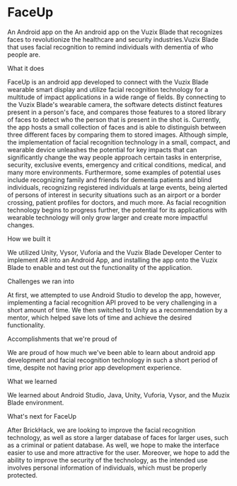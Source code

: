 # FaceUp
An Android app on the An android app on the Vuzix Blade that recognizes faces to revolutionize the healthcare and security industries.Vuzix Blade that uses facial recognition to remind individuals with dementia of who people are.

What it does

FaceUp is an android app developed to connect with the Vuzix Blade wearable smart display and utilize facial recognition technology for a multitude of impact applications in a wide range of fields. By connecting to the Vuzix Blade's wearable camera, the software detects distinct features present in a person's face, and compares those features to a stored library of faces to detect who the person that is present in the shot is. Currently, the app hosts a small collection of faces and is able to distinguish between three different faces by comparing them to stored images. Although simple, the implementation of facial recognition technology in a small, compact, and wearable device unleashes the potential for key impacts that can significantly change the way people approach certain tasks in enterprise, security, exclusive events, emergency and critical conditions, medical, and many more environments. Furthermore, some examples of potential uses include recognizing family and friends for dementia patients and blind individuals, recognizing registered individuals at large events, being alerted of persons of interest in security situations such as an airport or a border crossing, patient profiles for doctors, and much more. As facial recognition technology begins to progress further, the potential for its applications with wearable technology will only grow larger and create more impactful changes.

How we built it

We utilized Unity, Vysor, Vuforia and the Vuzix Blade Developer Center to implement AR into an Android App, and installing the app onto the Vuzix Blade to enable and test out the functionality of the application.

Challenges we ran into

At first, we attempted to use Android Studio to develop the app, however, implementing a facial recognition API proved to be very challenging in a short amount of time. We then switched to Unity as a recommendation by a mentor, which helped save lots of time and achieve the desired functionality.

Accomplishments that we're proud of

We are proud of how much we've been able to learn about android app development and facial recognition technology in such a short period of time, despite not having prior app development experience.

What we learned

We learned about Android Studio, Java, Unity, Vuforia, Vysor, and the Muzix Blade environment.

What's next for FaceUp

After BrickHack, we are looking to improve the facial recognition technology, as well as store a larger database of faces for larger uses, such as a criminal or patient database. As well, we hope to make the interface easier to use and more attractive for the user. Moreover, we hope to add the ability to improve the security of the technology, as the intended use involves personal information of individuals, which must be properly protected.
